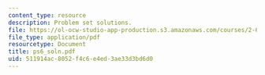 ```yaml
---
content_type: resource
description: Problem set solutions.
file: https://ol-ocw-studio-app-production.s3.amazonaws.com/courses/2-611-marine-power-and-propulsion-fall-2006/511914ac8052f4c6e4ed3ae33d3bd6d0_ps6_soln.pdf
file_type: application/pdf
resourcetype: Document
title: ps6_soln.pdf
uid: 511914ac-8052-f4c6-e4ed-3ae33d3bd6d0
---
```

